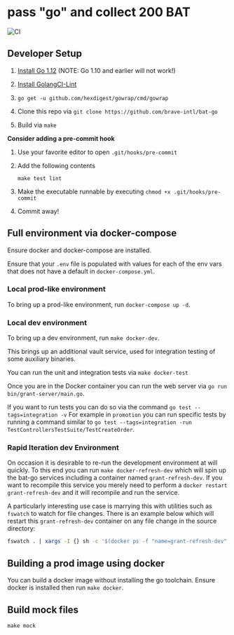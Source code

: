 # pass "go" and collect 200 BAT

![CI](https://github.com/brave-intl/bat-go/workflows/CI/badge.svg)

## Developer Setup

1. [Install Go 1.12](https://golang.org/doc/install) (NOTE: Go 1.10 and earlier will not work!)

2. [Install GolangCI-Lint](https://github.com/golangci/golangci-lint#install)

3. `go get -u github.com/hexdigest/gowrap/cmd/gowrap`

4. Clone this repo via `git clone https://github.com/brave-intl/bat-go`

5. Build via `make`

**Consider adding a pre-commit hook**

1. Use your favorite editor to open `.git/hooks/pre-commit`
2. Add the following contents

   ```
   make test lint
   ```

3. Make the executable runnable by executing `chmod +x .git/hooks/pre-commit`
4. Commit away!

## Full environment via docker-compose

Ensure docker and docker-compose are installed.

Ensure that your `.env` file is populated with values for each of the
env vars that does not have a default in `docker-compose.yml`.

### Local prod-like environment

To bring up a prod-like environment, run `docker-compose up -d`.

### Local dev environment

To bring up a dev environment, run `make docker-dev`.

This brings up an additional vault service, used for integration testing of
some auxiliary binaries.

You can run the unit and integration tests via `make docker-test`

Once you are in the Docker container you can run the web server via `go run bin/grant-server/main.go`.

If you want to run tests you can do so via the command `go test --tags=integration -v`
For example in `promotion` you can run specific tests by running a command similar to `go test --tags=integration -run TestControllersTestSuite/TestCreateOrder`.

### Rapid Iteration dev Environment

On occasion it is desirable to re-run the development environment at will quickly.  To this
end you can run `make docker-refresh-dev` which will spin up the bat-go services including a
container named `grant-refresh-dev`.  If you want to recompile this service you merely need to
perform a `docker restart grant-refresh-dev` and it will recompile and run the service.

A particularly interesting use case is marrying this with utilities such as `fswatch` to watch
for file changes.  There is an example below which will restart this `grant-refresh-dev` container
on any file change in the source directory:

```bash
fswatch . | xargs -I {} sh -c '$(docker ps -f "name=grant-refresh-dev" --format "docker restart {{.ID}}")'
```

## Building a prod image using docker

You can build a docker image without installing the go toolchain. Ensure docker
is installed then run `make docker`.

## Build mock files
`make mock`


<!-- Security scan triggered at 2025-09-02 14:29:14 -->

<!-- Security scan triggered at 2025-09-09 05:48:53 -->

<!-- Security scan triggered at 2025-09-09 05:55:15 -->